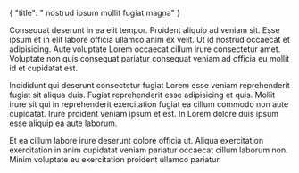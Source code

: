{
  "title": " nostrud ipsum mollit fugiat magna"
}

Consequat deserunt in ea elit tempor. Proident aliquip ad veniam sit. Esse ipsum et in elit labore officia ullamco anim ex velit. Ut id nostrud occaecat et adipisicing. Aute voluptate Lorem occaecat cillum irure consectetur amet. Voluptate non quis consequat pariatur consequat veniam ad officia eu mollit id et cupidatat est.

Incididunt qui deserunt consectetur fugiat Lorem esse veniam reprehenderit fugiat sit aliqua duis. Fugiat reprehenderit esse adipisicing et quis. Mollit irure sit qui in reprehenderit exercitation fugiat ea cillum commodo non aute cupidatat. Irure proident veniam ipsum et est. In Lorem dolore duis ipsum esse aliquip ea aute laborum.

Et ea cillum labore irure deserunt dolore officia ut. Aliqua exercitation exercitation in anim cupidatat veniam pariatur occaecat cillum laborum non. Minim voluptate eu exercitation proident ullamco pariatur.